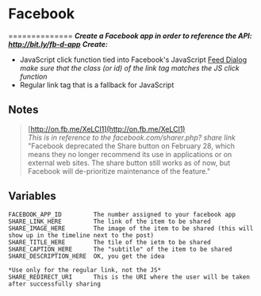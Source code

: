 # Facebook   
==============
__*Create a Facebook app in order to reference the API:    http://bit.ly/fb-d-app*__
__*Create:*__
- JavaScript click function tied into Facebook's JavaScript [Feed Dialog](http://bit.ly/fb-fd)   
*make sure that the class (or id) of the link tag matches the JS click function*   
- Regular link tag that is a fallback for JavaScript   


## Notes   
>[http://on.fb.me/XeLCl1](http://on.fb.me/XeLCl1)   
>_This is in reference to the facebook.com/sharer.php? share link_   
>"Facebook deprecated the Share button on February 28, which means they no longer recommend its use in applications or on external web sites. The share button still works as of now, but Facebook will de-prioritize maintenance of the feature."   

## Variables   
	FACEBOOK_APP_ID			The number assigned to your facebook app   
	SHARE_LINK_HERE			The link of the item to be shared   
	SHARE_IMAGE_HERE		The image of the item to be shared (this will show up in the timeline next to the post)   
	SHARE_TITLE_HERE		The tile of the ietm to be shared   
	SHARE_CAPTION_HERE		The "subtitle" of the item to be shared   
	SHARE_DESCRIPTION_HERE	OK, you get the idea   
	
	*Use only for the regular link, not the JS*   
	SHARE_REDIRECT_URI		This is the URI where the user will be taken after successfully sharing   